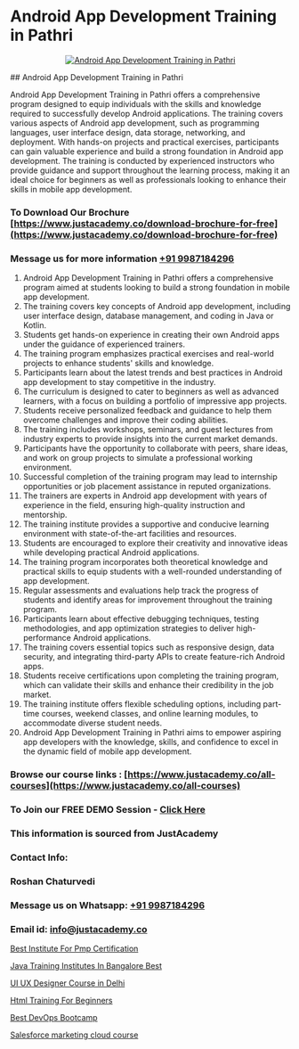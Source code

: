 # Android App Development Training in Pathri

<p align="center">
  <a href="https://justacademy.co/course-detail/android-app-development">
    <img src="https://justacademy.co/storage2/course_image/1676635923_course_image.webp" alt="Android App Development Training in Pathri">
  </a>
</p>
## Android App Development Training in Pathri

Android App Development Training in Pathri offers a comprehensive program designed to equip individuals with the skills and knowledge required to successfully develop Android applications. The training covers various aspects of Android app development, such as programming languages, user interface design, data storage, networking, and deployment. With hands-on projects and practical exercises, participants can gain valuable experience and build a strong foundation in Android app development. The training is conducted by experienced instructors who provide guidance and support throughout the learning process, making it an ideal choice for beginners as well as professionals looking to enhance their skills in mobile app development.
### To Download Our Brochure [https://www.justacademy.co/download-brochure-for-free](https://www.justacademy.co/download-brochure-for-free)
### Message us for more information [+91 9987184296](https://api.whatsapp.com/send?phone=919987184296)
1) Android App Development Training in Pathri offers a comprehensive program aimed at students looking to build a strong foundation in mobile app development.
2) The training covers key concepts of Android app development, including user interface design, database management, and coding in Java or Kotlin.
3) Students get hands-on experience in creating their own Android apps under the guidance of experienced trainers.
4) The training program emphasizes practical exercises and real-world projects to enhance students' skills and knowledge.
5) Participants learn about the latest trends and best practices in Android app development to stay competitive in the industry.
6) The curriculum is designed to cater to beginners as well as advanced learners, with a focus on building a portfolio of impressive app projects.
7) Students receive personalized feedback and guidance to help them overcome challenges and improve their coding abilities.
8) The training includes workshops, seminars, and guest lectures from industry experts to provide insights into the current market demands.
9) Participants have the opportunity to collaborate with peers, share ideas, and work on group projects to simulate a professional working environment.
10) Successful completion of the training program may lead to internship opportunities or job placement assistance in reputed organizations.
11) The trainers are experts in Android app development with years of experience in the field, ensuring high-quality instruction and mentorship.
12) The training institute provides a supportive and conducive learning environment with state-of-the-art facilities and resources.
13) Students are encouraged to explore their creativity and innovative ideas while developing practical Android applications.
14) The training program incorporates both theoretical knowledge and practical skills to equip students with a well-rounded understanding of app development.
15) Regular assessments and evaluations help track the progress of students and identify areas for improvement throughout the training program.
16) Participants learn about effective debugging techniques, testing methodologies, and app optimization strategies to deliver high-performance Android applications.
17) The training covers essential topics such as responsive design, data security, and integrating third-party APIs to create feature-rich Android apps.
18) Students receive certifications upon completing the training program, which can validate their skills and enhance their credibility in the job market.
19) The training institute offers flexible scheduling options, including part-time courses, weekend classes, and online learning modules, to accommodate diverse student needs.
20) Android App Development Training in Pathri aims to empower aspiring app developers with the knowledge, skills, and confidence to excel in the dynamic field of mobile app development.

### Browse our course links : [https://www.justacademy.co/all-courses](https://www.justacademy.co/all-courses) 
### To Join our FREE DEMO Session - [Click Here](https://www.justacademy.co/register-for-course-demo)


### This information is sourced from JustAcademy
### Contact Info:
### Roshan Chaturvedi
### Message us on Whatsapp: [+91 9987184296](https://api.whatsapp.com/send?phone=919987184296)
### Email id: [info@justacademy.co](mailto:info@justacademy.co)
                
[Best Institute For Pmp Certification](https://www.linkedin.com/pulse/best-institute-pmp-certification-justacademy-hyderabad-gfu4c?trackingId=kNc5LAbM7jYsgeUredMgtw%3D%3D&lipi=urn%3Ali%3Apage%3Ad_flagship3_company_admin%3BvVOqf8C4SxiY2jOCpJpYGg%3D%3D)

[Java Training Institutes In Bangalore Best](https://www.linkedin.com/pulse/java-training-institutes-bangalore-best-justacademy-portland-ueccf?trackingId=KPSmZ6r%2FgocCB1AN%2FTrZIw%3D%3D&lipi=urn%3Ali%3Apage%3Ad_flagship3_company_admin%3BTqighWlRRkKZzOjpwndZdw%3D%3D)

[UI UX Designer Course in Delhi](https://medium.com/@mahi3106/ui-ux-designer-course-in-delhi-e26191189747)

[Html Training For Beginners](https://medium.com/@negishivu99/html-training-for-beginners-b55d92e42add)

[Best DevOps Bootcamp](https://justacademyin.github.io/justacademy/best-devops-bootcamp)

[Salesforce marketing cloud course](https://justacademyin.github.io/justacademy/salesforce-marketing-cloud-course)

